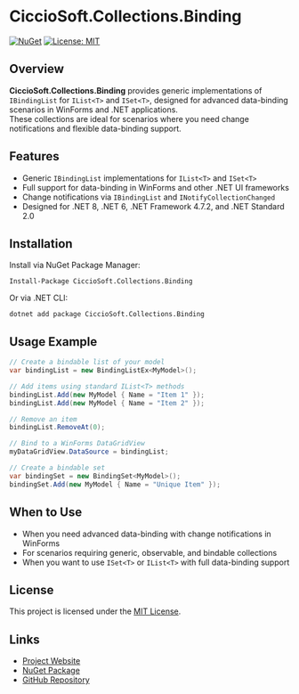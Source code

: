 ﻿# CiccioSoft.Collections.Binding

[![NuGet](https://img.shields.io/nuget/vpre/CiccioSoft.Collections.Binding.svg)](https://www.nuget.org/packages/CiccioSoft.Collections.Binding/)
[![License: MIT](https://img.shields.io/badge/License-MIT-green.svg)](../LICENSE.TXT)

## Overview

**CiccioSoft.Collections.Binding** provides generic implementations of `IBindingList` for `IList<T>` and `ISet<T>`, designed for advanced data-binding scenarios in WinForms and .NET applications.  
These collections are ideal for scenarios where you need change notifications and flexible data-binding support.

## Features

- Generic `IBindingList` implementations for `IList<T>` and `ISet<T>`
- Full support for data-binding in WinForms and other .NET UI frameworks
- Change notifications via `IBindingList` and `INotifyCollectionChanged`
- Designed for .NET 8, .NET 6, .NET Framework 4.7.2, and .NET Standard 2.0

## Installation

Install via NuGet Package Manager:
```
Install-Package CiccioSoft.Collections.Binding
```

Or via .NET CLI:
```
dotnet add package CiccioSoft.Collections.Binding
```

## Usage Example

```csharp
// Create a bindable list of your model
var bindingList = new BindingListEx<MyModel>();

// Add items using standard IList<T> methods
bindingList.Add(new MyModel { Name = "Item 1" });
bindingList.Add(new MyModel { Name = "Item 2" });

// Remove an item
bindingList.RemoveAt(0);

// Bind to a WinForms DataGridView
myDataGridView.DataSource = bindingList;

// Create a bindable set 
var bindingSet = new BindingSet<MyModel>();
bindingSet.Add(new MyModel { Name = "Unique Item" });
```

## When to Use

- When you need advanced data-binding with change notifications in WinForms
- For scenarios requiring generic, observable, and bindable collections
- When you want to use `ISet<T>` or `IList<T>` with full data-binding support

## License

This project is licensed under the [MIT License](../LICENSE.TXT).

## Links

- [Project Website](https://francescocrimi.github.io/CiccioSoft.Collections/)
- [NuGet Package](https://www.nuget.org/packages/CiccioSoft.Collections.Binding/)
- [GitHub Repository](https://github.com/FrancescoCrimi/CiccioSoft.Collections)
